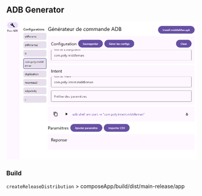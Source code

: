 ## ADB Generator

![screen1.png](documentation/screen1.png)

### Build

`createReleaseDistribution` > composeApp/build/dist/main-release/app